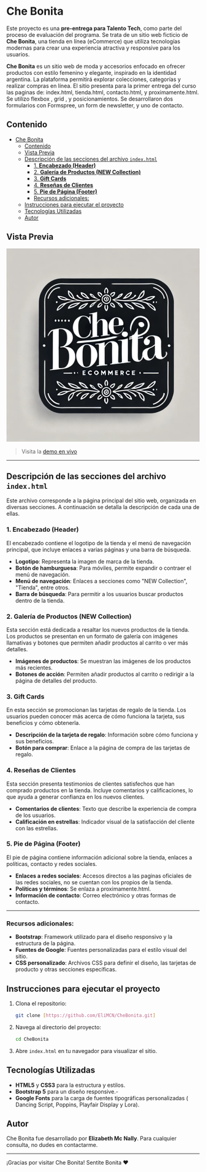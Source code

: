 # Che Bonita
Este proyecto es una **pre-entrega para Talento Tech**, como parte del proceso de evaluación del programa. Se trata de un sitio web ficticio de **Che Bonita**, una tienda en línea (eCommerce) que utiliza tecnologías modernas para crear una experiencia atractiva y responsive para los usuarios.

**Che Bonita** es un sitio web de moda y accesorios enfocado en ofrecer productos con estilo femenino y elegante, inspirado en la identidad argentina. La plataforma permitirá explorar colecciones, categorías y realizar compras en línea. El sitio  presenta para la primer entrega del curso las paginas de: index.html, tienda.html, contacto.html, y proximamente.html.
Se utilizo flexbox , grid , y posicionamientos.
Se desarrollaron dos formularios con Formspree, un form de newsletter, y uno de contacto.

## Contenido

- [Che Bonita](#che-bonita)
  - [Contenido](#contenido)
  - [Vista Previa](#vista-previa)
  - [Descripción de las secciones del archivo `index.html`](#descripción-de-las-secciones-del-archivo-indexhtml)
    - [1. **Encabezado (Header)**](#1-encabezado-header)
    - [2. **Galería de Productos (NEW Collection)**](#2-galería-de-productos-new-collection)
    - [3. **Gift Cards**](#3-gift-cards)
    - [4. **Reseñas de Clientes**](#4-reseñas-de-clientes)
    - [5. **Pie de Página (Footer)**](#5-pie-de-página-footer)
    - [Recursos adicionales:](#recursos-adicionales)
  - [Instrucciones para ejecutar el proyecto](#instrucciones-para-ejecutar-el-proyecto)
  - [Tecnologías Utilizadas](#tecnologías-utilizadas)
  - [Autor](#autor)

## Vista Previa

![Logo Che Bonita](./img/logo.webp)

> Visita la [demo en vivo](https://chebonita-talentotech.netlify.app/)
---

##  Descripción de las secciones del archivo `index.html`

Este archivo corresponde a la página principal del sitio web, organizada en diversas secciones. A continuación se detalla la descripción de cada una de ellas.

### 1. **Encabezado (Header)**
El encabezado contiene el logotipo de la tienda y el menú de navegación principal, que incluye enlaces a varias páginas y una barra de búsqueda.

- **Logotipo**: Representa la imagen de marca de la tienda.
- **Botón de hamburguesa**: Para móviles, permite expandir o contraer el menú de navegación.
- **Menú de navegación**: Enlaces a secciones como "NEW Collection", "Tienda", entre otros.
- **Barra de búsqueda**: Para permitir a los usuarios buscar productos dentro de la tienda.

### 2. **Galería de Productos (NEW Collection)**
Esta sección está dedicada a resaltar los nuevos productos de la tienda. Los productos se presentan en un formato de galería con imágenes llamativas y botones que permiten añadir productos al carrito o ver más detalles.

- **Imágenes de productos**: Se muestran las imágenes de los productos más recientes.
- **Botones de acción**: Permiten añadir productos al carrito o redirigir a la página de detalles del producto.

### 3. **Gift Cards**
En esta sección se promocionan las tarjetas de regalo de la tienda. Los usuarios pueden conocer más acerca de cómo funciona la tarjeta, sus beneficios y cómo obtenerla.

- **Descripción de la tarjeta de regalo**: Información sobre cómo funciona y sus beneficios.
- **Botón para comprar**: Enlace a la página de compra de las tarjetas de regalo.

### 4. **Reseñas de Clientes**
Esta sección presenta testimonios de clientes satisfechos que han comprado productos en la tienda. Incluye comentarios y calificaciones, lo que ayuda a generar confianza en los nuevos clientes.

- **Comentarios de clientes**: Texto que describe la experiencia de compra de los usuarios.
- **Calificación en estrellas**: Indicador visual de la satisfacción del cliente con las estrellas.

### 5. **Pie de Página (Footer)**
El pie de página contiene información adicional sobre la tienda, enlaces a políticas, contacto y redes sociales.

- **Enlaces a redes sociales**: Accesos directos a las paginas oficiales de las redes sociales, no se cuentan con los propios de la tienda.
- **Políticas y términos**: Se enlaza a proximamente.html.
- **Información de contacto**: Correo electrónico y otras formas de contacto.

---

### Recursos adicionales:
- **Bootstrap**: Framework utilizado para el diseño responsivo y la estructura de la página.
- **Fuentes de Google**: Fuentes personalizadas para el estilo visual del sitio.
- **CSS personalizado**: Archivos CSS para definir el diseño, las tarjetas de producto y otras secciones específicas.
  
## Instrucciones para ejecutar el proyecto

1. Clona el repositorio:
   ```bash
   git clone [https://github.com/EliMCN/CheBonita.git]
   ```

2. Navega al directorio del proyecto:
   ```bash
   cd CheBonita
   ```

3. Abre `index.html` en tu navegador para visualizar el sitio.

## Tecnologías Utilizadas

- **HTML5** y **CSS3** para la estructura y estilos.
- **Bootstrap 5** para un diseño responsive.- 
- **Google Fonts** para la carga de fuentes tipográficas personalizadas ( Dancing Script, Poppins, Playfair Display y Lora).

## Autor

Che Bonita fue desarrollado por **Elizabeth Mc Nally**. Para cualquier consulta, no dudes en contactarme.

---
¡Gracias por visitar Che Bonita! Sentite Bonita ❤️
